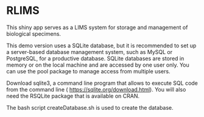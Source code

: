 # RLIMS
This shiny app serves as a LIMS system for storage and management of biological specimens.

This demo version uses a SQLite database, but it is recommended to set up a server-based database management system, such as MySQL or PostgreSQL, for a productive database. SQLite databases are stored in memory or on the local machine and are accessed by one user only. You can use the pool package to manage access from multiple users.

Download sqlite3, a command line program that allows to execute SQL code from the command line ( https://sqlite.org/download.html). You will also need the RSQLite package that is available on CRAN.

The bash script createDatabase.sh is used to create the database.
